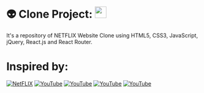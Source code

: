 # 👽 Clone Project: <img src="https://cdn.worldvectorlogo.com/logos/netflix-3.svg" height="30">
It's a repository of NETFLIX Website Clone using HTML5, CSS3, JavaScript, jQuery, React.js and React Router.

# Inspired by:
[![NetFLIX](https://img.shields.io/badge/-Netflix-000000?style=for-the-badge&logo=NetFlix&logoColor=E50914)](https://www.netflix.com/br/)
[![YouTube](https://img.shields.io/badge/-YouTube-000?style=for-the-badge&logo=YouTube&logoColor=E50914)](https://www.youtube.com/watch?v=44OcU1PJWCA&list=LL&index=25&t=95s)
[![YouTube](https://img.shields.io/badge/-YouTube-000?style=for-the-badge&logo=YouTube&logoColor=E50914)](https://youtu.be/P7t13SGytRk)
[![YouTube](https://img.shields.io/badge/-YouTube-000?style=for-the-badge&logo=YouTube&logoColor=E50914)](https://youtu.be/x_EEwGe-a9o)
[![YouTube](https://img.shields.io/badge/-YouTube-000?style=for-the-badge&logo=YouTube&logoColor=E50914)](https://youtu.be/XtMThy8QKqU)
